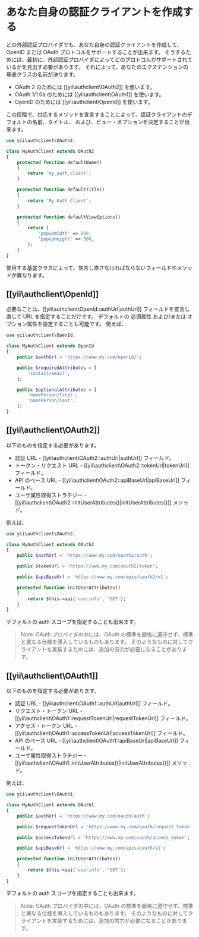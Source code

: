 あなた自身の認証クライアントを作成する
======================================

どの外部認証プロバイダでも、あなた自身の認証クライアントを作成して、OpenID または 
OAuth プロトコルをサポートすることが出来ます。
そうするためには、最初に、外部認証プロバイダによってどのプロトコルがサポートされているかを見出す必要があります。
それによって、あなたのエクステンションの基底クラスの名前が決ります。

 - OAuth 2 のためには [[yii\authclient\OAuth2]] を使います。
 - OAuth 1/1.0a のためには [[yii\authclient\OAuth1]] を使います。
 - OpenID のためには [[yii\authclient\OpenId]] を使います。

この段階で、対応するメソッドを宣言することによって、認証クライアントのデフォルトの名前、タイトル、
および、ビュー・オプションを決定することが出来ます。

```php
use yii\authclient\OAuth2;

class MyAuthClient extends OAuth2
{
    protected function defaultName()
    {
        return 'my_auth_client';
    }

    protected function defaultTitle()
    {
        return 'My Auth Client';
    }

    protected function defaultViewOptions()
    {
        return [
            'popupWidth' => 800,
            'popupHeight' => 500,
        ];
    }
}
```

使用する基底クラスによって、宣言し直さなければならないフィールドやメソッドが異なります。

## [[yii\authclient\OpenId]]

必要なことは、[[yii\authclient\OpenId::authUrl|authUrl]] フィールドを宣言し直して URL を指定することだけです。
デフォルトの 必須属性 および/または オプション属性を設定することも可能です。
例えば、

```php
use yii\authclient\OpenId;

class MyAuthClient extends OpenId
{
    public $authUrl = 'https://www.my.com/openid/';

    public $requiredAttributes = [
        'contact/email',
    ];

    public $optionalAttributes = [
        'namePerson/first',
        'namePerson/last',
    ];
}
```

## [[yii\authclient\OAuth2]]

以下のものを指定する必要があります。

- 認証 URL - [[yii\authclient\OAuth2::authUrl|authUrl]] フィールド。
- トークン・リクエスト URL - [[yii\authclient\OAuth2::tokenUrl|tokenUrl]] フィールド。
- API のベース URL - [[yii\authclient\OAuth2::apiBaseUrl|apiBaseUrl]] フィールド。
- ユーザ属性取得ストラテジー - [[yii\authclient\OAuth2::initUserAttributes()|initUserAttributes()]]
  メソッド。

例えば、

```php
use yii\authclient\OAuth2;

class MyAuthClient extends OAuth2
{
    public $authUrl = 'https://www.my.com/oauth2/auth';

    public $tokenUrl = 'https://www.my.com/oauth2/token';

    public $apiBaseUrl = 'https://www.my.com/apis/oauth2/v1';

    protected function initUserAttributes()
    {
        return $this->api('userinfo', 'GET');
    }
}
```

デフォルトの auth スコープを指定することも出来ます。

> Note: OAuth プロバイダの中には、OAuth の標準を厳格に遵守せず、標準と異なる仕様を導入しているものもあります。
  そのようなものに対してクライアントを実装するためには、追加の労力が必要になることがあります。

## [[yii\authclient\OAuth1]]

以下のものを指定する必要があります。

- 認証 URL - [[yii\authclient\OAuth1::authUrl|authUrl]] フィールド。
- リクエスト・トークン URL - [[yii\authclient\OAuth1::requestTokenUrl|requestTokenUrl]] フィールド。
- アクセス・トークン URL - [[yii\authclient\OAuth1::accessTokenUrl|accessTokenUrl]] フィールド。
- API のベース URL - [[yii\authclient\OAuth1::apiBaseUrl|apiBaseUrl]] フィールド。
- ユーザ属性取得ストラテジー - [[yii\authclient\OAuth1::initUserAttributes()|initUserAttributes()]]
  メソッド。

例えば、

```php
use yii\authclient\OAuth1;

class MyAuthClient extends OAuth1
{
    public $authUrl = 'https://www.my.com/oauth/auth';

    public $requestTokenUrl = 'https://www.my.com/oauth/request_token';

    public $accessTokenUrl = 'https://www.my.com/oauth/access_token';

    public $apiBaseUrl = 'https://www.my.com/apis/oauth/v1';

    protected function initUserAttributes()
    {
        return $this->api('userinfo', 'GET');
    }
}
```

デフォルトの auth スコープを指定することも出来ます。

> Note: OAuth プロバイダの中には、OAuth の標準を厳格に遵守せず、標準と異なる仕様を導入しているものもあります。
  そのようなものに対してクライアントを実装するためには、追加の労力が必要になることがあります。

